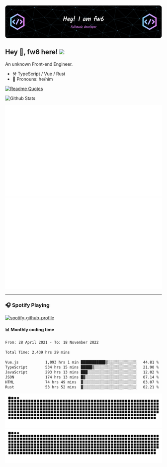 ![Header](github-header-image.png)

## Hey 👋, fw6 here! <img src="https://github.githubassets.com/images/mona-whisper.gif" height="24" />


An unknown Front-end Engineer.

-   :hammer_and_pick: TypeScript / Vue / Rust
-   :man: Pronouns: he/him


[![Readme Quotes](https://quotes-github-readme.vercel.app/api?type=horizontal&theme=algolia)](https://github.com/piyushsuthar/github-readme-quotes)



![Github Stats](https://github-readme-stats.vercel.app/api?username=fw6&bg_color=30,e96443,904e95&title_color=fff&text_color=fff)

![](https://raw.githubusercontent.com/fw6/github-stats-transparent/output/generated/overview.svg)
![](https://raw.githubusercontent.com/fw6/github-stats-transparent/output/generated/languages.svg)


---

### 🎧 Spotify Playing

<!-- ![spotify-github-profile](/img/default.svg) -->

[![spotify-github-profile](https://spotify-github-profile.vercel.app/api/view?uid=r6wn4hdvypv0lkzyrj0e0pjct&cover_image=true&theme=default&bar_color=53b14f&bar_color_cover=true)](https://github.com/kittinan/spotify-github-profile)
#### :bar_chart: Monthly coding time

<!--START_SECTION:waka-->

```text
From: 28 April 2021 - To: 18 November 2022

Total Time: 2,439 hrs 29 mins

Vue.js            1,093 hrs 1 min ███████████▒░░░░░░░░░░░░░   44.81 %
TypeScript        534 hrs 15 mins █████▒░░░░░░░░░░░░░░░░░░░   21.90 %
JavaScript        293 hrs 13 mins ███░░░░░░░░░░░░░░░░░░░░░░   12.02 %
JSON              174 hrs 13 mins █▓░░░░░░░░░░░░░░░░░░░░░░░   07.14 %
HTML              74 hrs 49 mins  ▓░░░░░░░░░░░░░░░░░░░░░░░░   03.07 %
Rust              53 hrs 52 mins  ▓░░░░░░░░░░░░░░░░░░░░░░░░   02.21 %
```

<!--END_SECTION:waka-->




![github contribution grid snake animation](https://raw.githubusercontent.com/platane/platane/output/github-contribution-grid-snake-dark.svg#gh-dark-mode-only)![github contribution grid snake animation](https://raw.githubusercontent.com/platane/platane/output/github-contribution-grid-snake.svg#gh-light-mode-only)
